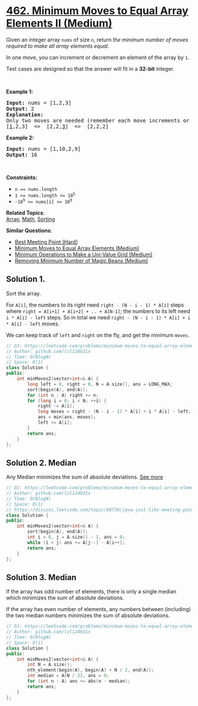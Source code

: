 # [462. Minimum Moves to Equal Array Elements II (Medium)](https://leetcode.com/problems/minimum-moves-to-equal-array-elements-ii/)

<p>Given an integer array <code>nums</code> of size <code>n</code>, return <em>the minimum number of moves required to make all array elements equal</em>.</p>

<p>In one move, you can increment or decrement an element of the array by <code>1</code>.</p>

<p>Test cases are designed so that the answer will fit in a <strong>32-bit</strong> integer.</p>

<p>&nbsp;</p>
<p><strong>Example 1:</strong></p>

<pre><strong>Input:</strong> nums = [1,2,3]
<strong>Output:</strong> 2
<strong>Explanation:</strong>
Only two moves are needed (remember each move increments or decrements one element):
[<u>1</u>,2,3]  =&gt;  [2,2,<u>3</u>]  =&gt;  [2,2,2]
</pre>

<p><strong>Example 2:</strong></p>

<pre><strong>Input:</strong> nums = [1,10,2,9]
<strong>Output:</strong> 16
</pre>

<p>&nbsp;</p>
<p><strong>Constraints:</strong></p>

<ul>
	<li><code>n == nums.length</code></li>
	<li><code>1 &lt;= nums.length &lt;= 10<sup>5</sup></code></li>
	<li><code>-10<sup>9</sup> &lt;= nums[i] &lt;= 10<sup>9</sup></code></li>
</ul>


**Related Topics**:  
[Array](https://leetcode.com/tag/array/), [Math](https://leetcode.com/tag/math/), [Sorting](https://leetcode.com/tag/sorting/)

**Similar Questions**:
* [Best Meeting Point (Hard)](https://leetcode.com/problems/best-meeting-point/)
* [Minimum Moves to Equal Array Elements (Medium)](https://leetcode.com/problems/minimum-moves-to-equal-array-elements/)
* [Minimum Operations to Make a Uni-Value Grid (Medium)](https://leetcode.com/problems/minimum-operations-to-make-a-uni-value-grid/)
* [Removing Minimum Number of Magic Beans (Medium)](https://leetcode.com/problems/removing-minimum-number-of-magic-beans/)

## Solution 1.

Sort the array. 

For `A[i]`, the numbers to its right need `right - (N - i - 1) * A[i]` steps where `right = A[i+1] + A[i+2] + .. + A[N-1]`; the numbers to its left need `i * A[i] - left` steps. So in total we need `right - (N - i - 1) * A[i] + i * A[i] - left` moves.

We can keep track of `left` and `right` on the fly, and get the minimum `moves`.

```cpp
// OJ: https://leetcode.com/problems/minimum-moves-to-equal-array-elements-ii/
// Author: github.com/lzl124631x
// Time: O(NlogN)
// Space: O(1)
class Solution {
public:
    int minMoves2(vector<int>& A) {
        long left = 0, right = 0, N = A.size(), ans = LONG_MAX;
        sort(begin(A), end(A));
        for (int n : A) right += n;
        for (long i = 0; i < N; ++i) {
            right -= A[i];
            long moves = right - (N - i - 1) * A[i] + i * A[i] - left;
            ans = min(ans, moves);
            left += A[i];
        }
        return ans;
    }
};
```

## Solution 2. Median

Any Median minimizes the sum of absolute deviations. [See more](https://liuzhenglaichn.gitbook.io/algorithm/math/median-minimizes-sum-of-absolute-deviations)

```cpp
// OJ: https://leetcode.com/problems/minimum-moves-to-equal-array-elements-ii/
// Author: github.com/lzl124631x
// Time: O(NlogN)
// Space: O(1)
// https://discuss.leetcode.com/topic/68736/java-just-like-meeting-point-problem
class Solution {
public:
    int minMoves2(vector<int>& A) {
        sort(begin(A), end(A));
        int i = 0, j = A.size() - 1, ans = 0;
        while (i < j) ans += A[j--] - A[i++];
        return ans;
    }
};
```

## Solution 3. Median

If the array has odd number of elements, there is only a single median which minimizes the sum of absolute deviations.

If the array has even number of elements, any numbers between (including) the two median numbers minimizes the sum of absolute deviations.

```cpp
// OJ: https://leetcode.com/problems/minimum-moves-to-equal-array-elements-ii/
// Author: github.com/lzl124631x
// Time: O(NlogN)
// Space: O(1)
class Solution {
public:
    int minMoves2(vector<int>& A) {
        int N = A.size();
        nth_element(begin(A), begin(A) + N / 2, end(A));
        int median = A[N / 2], ans = 0;
        for (int n : A) ans += abs(n - median);
        return ans;
    }
};
```